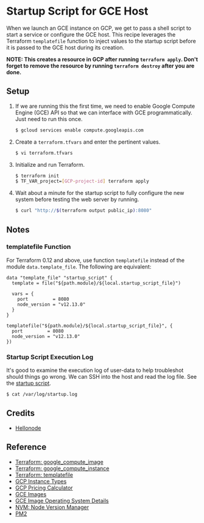 # Startup Script for GCE Host

When we launch an GCE instance on GCP, we get to pass a shell script to start a service or configure the GCE host. This recipe leverages the Terraform `templatefile` function to inject values to the startup script before it is passed to the GCE host during its creation.

**NOTE: This creates a resource in GCP after running `terraform apply`. Don't forget to remove the resource by running `terraform destroy` after you are done.**

## Setup

1. If we are running this the first time, we need to enable Google Compute Engine (GCE) API so that we can interface with GCE programmatically. Just need to run this once.

   ```bash
   $ gcloud services enable compute.googleapis.com
   ```

1. Create a `terraform.tfvars` and enter the pertinent values.

   ```bash
   $ vi terraform.tfvars
   ```

1. Initialize and run Terraform.

   ```bash
   $ terraform init
   $ TF_VAR_project=[GCP-project-id] terraform apply
   ```

1. Wait about a minute for the startup script to fully configure the new system before testing the web server by running.

   ```bash
   $ curl "http://$(terraform output public_ip):8080"
   ```

## Notes

### templatefile Function

For Terraform 0.12 and above, use function `templatefile` instead of the module `data.template_file`. The following are equivalent:

```hcl-terraform
data "template_file" "startup_script" {
  template = file("${path.module}/${local.startup_script_file}")

  vars = {
    port         = 8080
    node_version = "v12.13.0"
  }
}
```

```hcl-terraform
templatefile("${path.module}/${local.startup_script_file}", {
  port         = 8080
  node_version = "v12.13.0"
})
```

### Startup Script Execution Log

It's good to examine the execution log of user-data to help troubleshot should things go wrong. We can SSH into the host and read the log file. See the [startup script](startup.sh).

```bash
$ cat /var/log/startup.log
``` 

## Credits

* [Hellonode](https://github.com/GoogleCloudPlatform/container-engine-samples/blob/master/hellonode/server.js)

## Reference

* [Terraform: google_compute_image](https://www.terraform.io/docs/providers/google/r/compute_image.html)
* [Terraform: google_compute_instance](https://www.terraform.io/docs/providers/google/r/compute_instance.html)
* [Terraform: templatefile](https://www.terraform.io/docs/configuration/functions/templatefile.html)
* [GCP Instance Types](https://cloud.google.com/compute/docs/machine-types)
* [GCP Pricing Calculator](https://cloud.google.com/products/calculator)
* [GCE Images](https://cloud.google.com/compute/docs/images)
* [GCE Image Operating System Details](https://cloud.google.com/compute/docs/images/os-details)
* [NVM: Node Version Manager](https://github.com/nvm-sh/nvm)
* [PM2](https://github.com/Unitech/pm2)
